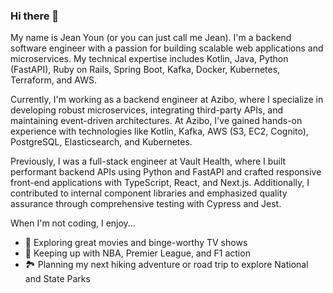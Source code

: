 ### Hi there 👋

My name is Jean Youn (or you can just call me Jean). I'm a backend software engineer with a passion for building scalable web applications and microservices. My technical expertise includes Kotlin, Java, Python (FastAPI), Ruby on Rails, Spring Boot, Kafka, Docker, Kubernetes, Terraform, and AWS.

Currently, I'm working as a backend engineer at Azibo, where I specialize in developing robust microservices, integrating third-party APIs, and maintaining event-driven architectures. At Azibo, I've gained hands-on experience with technologies like Kotlin, Kafka, AWS (S3, EC2, Cognito), PostgreSQL, Elasticsearch, and Kubernetes.

Previously, I was a full-stack engineer at Vault Health, where I built performant backend APIs using Python and FastAPI and crafted responsive front-end applications with TypeScript, React, and Next.js. Additionally, I contributed to internal component libraries and emphasized quality assurance through comprehensive testing with Cypress and Jest.


When I'm not coding, I enjoy... 
- 🍿 Exploring great movies and binge-worthy TV shows
- 🏀 Keeping up with NBA, Premier League, and F1 action
- 🏞️ Planning my next hiking adventure or road trip to explore National and State Parks 

<!--
**jyl625/jyl625** is a ✨ _special_ ✨ repository because its `README.md` (this file) appears on your GitHub profile.

Here are some ideas to get you started:

- 🔭 I’m currently working on ...
- 🌱 I’m currently learning ...
- 👯 I’m looking to collaborate on ...
- 🤔 I’m looking for help with ...
- 💬 Ask me about ...
- 📫 How to reach me: ...
- 😄 Pronouns: ...
- ⚡ Fun fact: ...
-->
